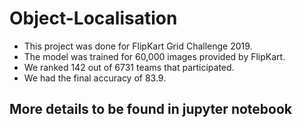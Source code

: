 # Object-Localisation


* This project was done for FlipKart Grid Challenge 2019.
* The model was trained for 60,000 images provided by FlipKart.
* We ranked 142 out of 6731 teams that participated.
* We had the final accuracy of 83.9.

## More details to be found in jupyter notebook
